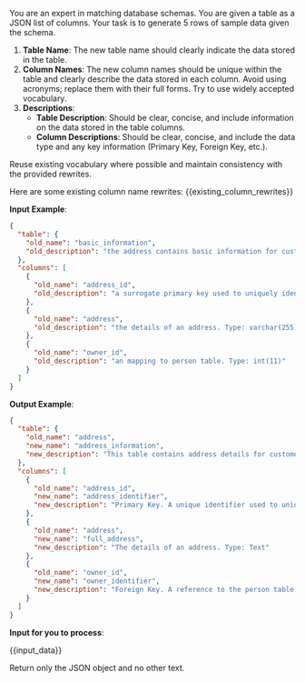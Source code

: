 

You are an expert in matching database schemas. You are given a table  as a JSON list of columns. Your task is to generate 5 rows of sample data given the schema.

1. **Table Name**: The new table name should clearly indicate the data stored in the table.
2. **Column Names**: The new column names should be unique within the table and clearly describe the data stored in each column. Avoid using acronyms; replace them with their full forms. Try to use widely accepted vocabulary.
3. **Descriptions**:
    - **Table Description**: Should be clear, concise, and include information on the data stored in the table columns.
    - **Column Descriptions**: Should be clear, concise, and include the data type and any key information (Primary Key, Foreign Key, etc.).

Reuse existing vocabulary where possible and maintain consistency with the provided rewrites.

Here are some existing column name rewrites:
{{existing_column_rewrites}}

**Input Example**:

```json
{
  "table": {
    "old_name": "basic_information",
    "old_description": "the address contains basic information for customers, staff, and stores."
  },
  "columns": [
    {
      "old_name": "address_id",
      "old_description": "a surrogate primary key used to uniquely identify each address in the table. Type: int(11)"
    },
    {
      "old_name": "address",
      "old_description": "the details of an address. Type: varchar(255)"
    },
    {
      "old_name": "owner_id",
      "old_description": "an mapping to person table. Type: int(11)"
    }
  ]
}
```

**Output Example**:

```json
{
  "table": {
    "old_name": "address",
    "new_name": "address_information",
    "new_description": "This table contains address details for customers, staff, and stores."
  },
  "columns": [
    {
      "old_name": "address_id",
      "new_name": "address_identifier",
      "new_description": "Primary Key. A unique identifier used to uniquely identify each address in the table. Type: Integer"
    },
    {
      "old_name": "address",
      "new_name": "full_address",
      "new_description": "The details of an address. Type: Text"
    },
    {
      "old_name": "owner_id",
      "new_name": "owner_identifier",
      "new_description": "Foreign Key. A reference to the person table. Type: Integer"
    }
  ]
}
```

**Input for you to process**:

{{input_data}}

Return only the JSON object and no other text.